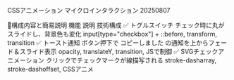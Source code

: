CSSアニメーション マイクロインタラクション 20250807

🔹構成内容と簡易説明
機能	                        説明	                                                    技術構成
✅ トグルスイッチ	        チェック時に丸がスライドし、背景色も変化	                      input[type="checkbox"] + ::before, transform, transition
✅ トースト通知	            ボタン押下で コピーしました の通知を上からフェード＆スライド表示	opacity, translateY, transition, JSで制御
✅ SVGチェックアニメーション	 クリックでチェックマークが線描写される	                           stroke-dasharray, stroke-dashoffset, CSSアニメ
